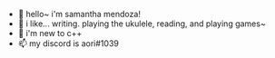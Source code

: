 - 👋 hello~ i'm samantha mendoza!
- 👀 i like... writing. playing the ukulele, reading, and playing games~
- 🌱 i'm new to c++
- 📫 my discord is aori#1039

<!---
samendoza/samendoza is a ✨ special ✨ repository because its `README.md` (this file) appears on your GitHub profile.
You can click the Preview link to take a look at your changes.
--->
